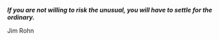 _**If you are not willing to risk the unusual, you will have to settle for the ordinary.**_

Jim Rohn

<!--
<td> <img height="200em" src="https://github-readme-stats.vercel.app/api/top-langs/?username=alan77f1&langs_count=6&layout=compact&hide_border=true&theme=react" /></td>
 -->
